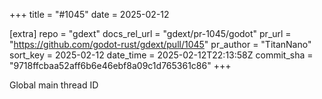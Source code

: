 +++
title = "#1045"
date = 2025-02-12

[extra]
repo = "gdext"
docs_rel_url = "gdext/pr-1045/godot"
pr_url = "https://github.com/godot-rust/gdext/pull/1045"
pr_author = "TitanNano"
sort_key = 2025-02-12
date_time = 2025-02-12T22:13:58Z
commit_sha = "9718ffcbaa52aff6b6e46ebf8a09c1d765361c86"
+++

Global main thread ID
